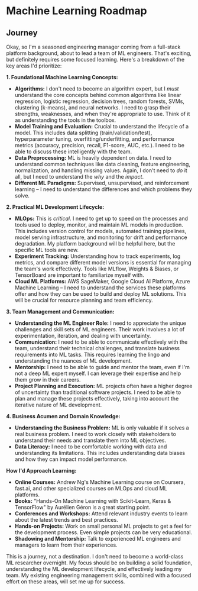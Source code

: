 # Machine Learning Roadmap



## Journey

Okay, so I'm a seasoned engineering manager coming from a full-stack platform background, about to lead a team of ML engineers. That's exciting, but definitely requires some focused learning. Here's a breakdown of the key areas I'd prioritize:

**1. Foundational Machine Learning Concepts:**

* **Algorithms:** I don't need to become an algorithm expert, but I _must_ understand the core concepts behind common algorithms like linear regression, logistic regression, decision trees, random forests, SVMs, clustering (k-means), and neural networks. I need to grasp their strengths, weaknesses, and when they're appropriate to use. Think of it as understanding the tools in the toolbox.
* **Model Training and Evaluation:** Crucial to understand the lifecycle of a model. This includes data splitting (train/validation/test), hyperparameter tuning, overfitting/underfitting, and performance metrics (accuracy, precision, recall, F1-score, AUC, etc.). I need to be able to discuss these intelligently with the team.
* **Data Preprocessing:** ML is heavily dependent on data. I need to understand common techniques like data cleaning, feature engineering, normalization, and handling missing values. Again, I don't need to _do_ it all, but I need to understand the _why_ and the _impact_.
* **Different ML Paradigms:** Supervised, unsupervised, and reinforcement learning – I need to understand the differences and which problems they solve.

**2. Practical ML Development Lifecycle:**

* **MLOps:** This is _critical_. I need to get up to speed on the processes and tools used to deploy, monitor, and maintain ML models in production. This includes version control for models, automated training pipelines, model serving infrastructure, and monitoring for drift and performance degradation. My platform background will be helpful here, but the specific ML tools are new.
* **Experiment Tracking:** Understanding how to track experiments, log metrics, and compare different model versions is essential for managing the team's work effectively. Tools like MLflow, Weights & Biases, or TensorBoard are important to familiarize myself with.
* **Cloud ML Platforms:** AWS SageMaker, Google Cloud AI Platform, Azure Machine Learning – I need to understand the services these platforms offer and how they can be used to build and deploy ML solutions. This will be crucial for resource planning and team efficiency.

**3. Team Management and Communication:**

* **Understanding the ML Engineer Role:** I need to appreciate the unique challenges and skill sets of ML engineers. Their work involves a lot of experimentation, iteration, and dealing with uncertainty.
* **Communication:** I need to be able to communicate effectively with the team, understand their technical challenges, and translate business requirements into ML tasks. This requires learning the lingo and understanding the nuances of ML development.
* **Mentorship:** I need to be able to guide and mentor the team, even if I'm not a deep ML expert myself. I can leverage their expertise and help them grow in their careers.
* **Project Planning and Execution:** ML projects often have a higher degree of uncertainty than traditional software projects. I need to be able to plan and manage these projects effectively, taking into account the iterative nature of ML development.

**4. Business Acumen and Domain Knowledge:**

* **Understanding the Business Problem:** ML is only valuable if it solves a real business problem. I need to work closely with stakeholders to understand their needs and translate them into ML objectives.
* **Data Literacy:** I need to be comfortable working with data and understanding its limitations. This includes understanding data biases and how they can impact model performance.

**How I'd Approach Learning:**

* **Online Courses:** Andrew Ng's Machine Learning course on Coursera, fast.ai, and other specialized courses on MLOps and cloud ML platforms.
* **Books:** "Hands-On Machine Learning with Scikit-Learn, Keras & TensorFlow" by Aurélien Géron is a great starting point.
* **Conferences and Workshops:** Attend relevant industry events to learn about the latest trends and best practices.
* **Hands-on Projects:** Work on small personal ML projects to get a feel for the development process. Even simple projects can be very educational.
* **Shadowing and Mentorship:** Talk to experienced ML engineers and managers to learn from their experiences.

This is a journey, not a destination. I don't need to become a world-class ML researcher overnight. My focus should be on building a solid foundation, understanding the ML development lifecycle, and effectively leading my team. My existing engineering management skills, combined with a focused effort on these areas, will set me up for success.

